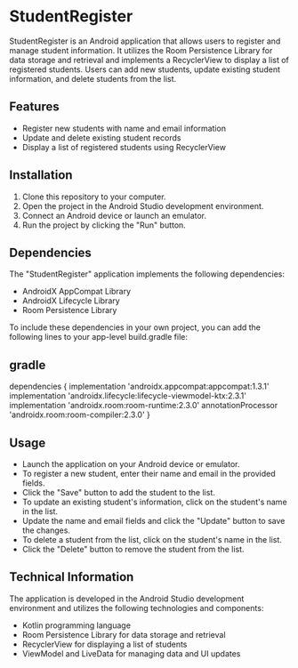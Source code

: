 # StudentRegister

StudentRegister is an Android application that allows users to register and manage student information. It utilizes the Room Persistence Library for data storage and retrieval and implements a RecyclerView to display a list of registered students. Users can add new students, update existing student information, and delete students from the list.

## Features

- Register new students with name and email information
- Update and delete existing student records
- Display a list of registered students using RecyclerView

## Installation

1. Clone this repository to your computer.
2. Open the project in the Android Studio development environment.
3. Connect an Android device or launch an emulator.
4. Run the project by clicking the "Run" button.

## Dependencies

The "StudentRegister" application implements the following dependencies:

- AndroidX AppCompat Library
- AndroidX Lifecycle Library
- Room Persistence Library

To include these dependencies in your own project, you can add the following lines to your app-level build.gradle file:

## gradle
dependencies {
    implementation 'androidx.appcompat:appcompat:1.3.1'
    implementation 'androidx.lifecycle:lifecycle-viewmodel-ktx:2.3.1'
    implementation 'androidx.room:room-runtime:2.3.0'
    annotationProcessor 'androidx.room:room-compiler:2.3.0'
}

## Usage
- Launch the application on your Android device or emulator.
- To register a new student, enter their name and email in the provided fields.
- Click the "Save" button to add the student to the list.
- To update an existing student's information, click on the student's name in the list.
- Update the name and email fields and click the "Update" button to save the changes.
- To delete a student from the list, click on the student's name in the list.
- Click the "Delete" button to remove the student from the list.
## Technical Information
The application is developed in the Android Studio development environment and utilizes the following technologies and components:

- Kotlin programming language
- Room Persistence Library for data storage and retrieval
- RecyclerView for displaying a list of students
- ViewModel and LiveData for managing data and UI updates

